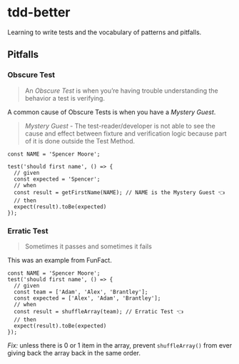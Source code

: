 # tdd-better
Learning to write tests and the vocabulary of patterns and pitfalls.


## Pitfalls

### Obscure Test
> An *Obscure Test* is when you’re having trouble understanding the behavior a test is verifying.

A common cause of Obscure Tests is when you have a *Mystery Guest*.
> *Mystery Guest* - The test-reader/developer is not able to see the cause and effect between fixture and verification logic because part of it is done outside the Test Method.

```
const NAME = 'Spencer Moore';

test('should first name', () => {
  // given
  const expected = 'Spencer';
  // when
  const result = getFirstName(NAME); // NAME is the Mystery Guest 👈
  // then
  expect(result).toBe(expected)
});
```

### Erratic Test
> Sometimes it passes and sometimes it fails

This was an example from FunFact.

```
const NAME = 'Spencer Moore';
test('should first name', () => {
  // given
  const team = ['Adam', 'Alex', 'Brantley'];
  const expected = ['Alex', 'Adam', 'Brantley'];
  // when
  const result = shuffleArray(team); // Erratic Test 👈
  // then
  expect(result).toBe(expected)
});
```

*Fix:* unless there is 0 or 1 item in the array, prevent `shuffleArray()` from ever giving back the array back in the same order.
